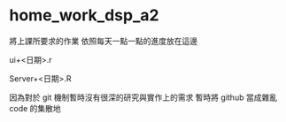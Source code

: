 # home_work_dsp_a2

將上課所要求的作業
依照每天一點一點的進度放在這邊

ui+<日期>.r

Server+<日期>.R

因為對於 git 機制暫時沒有很深的研究與實作上的需求
暫時將 github 當成雜亂 code 的集散地

